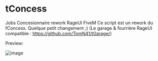 # tConcess
Jobs Concesionnaire rework RageUI FiveM
Ce script est un rework du fConcess. Quelque petit changement ;)
(Le garage & fourrière RageUI compatible : https://github.com/TomN41/tGarage/)

Preview:

![image](https://media.discordapp.net/attachments/933819554705076234/934961173596614797/unknown.png)
